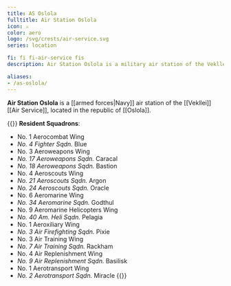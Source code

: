 ```yaml
---
title: AS Oslola
fulltitle: Air Station Oslola
icon: ⚔️
color: aero
logo: /svg/crests/air-service.svg
series: location

fi: fi fi-air-service fis
description: Air Station Oslola is a military air station of the Vekllei Air Service, located in the republic of Oslola.

aliases:
- /as-oslola/
---
```

**Air Station Oslola** is a [[armed forces|Navy]] air station of the [[Vekllei]] [[Air Service]], located in the republic of [[Oslola]].

{{<note table>}}
**Resident Squadrons**:

* No. 1 Aerocombat Wing
* *No. 4 Fighter Sqdn.* Blue
* No. 3 Aeroweapons Wing
* *No. 17 Aeroweapons Sqdn.* Caracal
* *No. 18 Aeroweapons Sqdn.* Bastion
* No. 4 Aeroscouts Wing
* *No. 21 Aeroscouts Sqdn.* Argon
* *No. 24 Aeroscouts Sqdn.* Oracle
* No. 6 Aeromarine Wing
* *No. 34 Aeromarine Sqdn.* Godthul
* No. 9 Aeromarine Helicopters Wing
* *No. 40 Am. Heli Sqdn.* Pelagia
* No. 1 Aeroxiliary Wing
* *No. 3 Air Firefighting Sqdn.* Pixie
* No. 3 Air Training Wing
* *No. 7 Air Training Sqdn.* Rackham
* No. 4 Air Replenishment Wing
* *No. 9 Air Replenishment Sqdn.* Basilisk
* No. 1 Aerotransport Wing
* *No. 2 Aerotransport Sqdn.* Miracle
{{</note>}}

